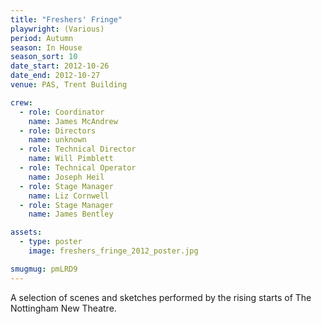 ```yaml
---
title: "Freshers' Fringe"
playwright: (Various)
period: Autumn
season: In House
season_sort: 10
date_start: 2012-10-26
date_end: 2012-10-27
venue: PAS, Trent Building

crew:
  - role: Coordinator
    name: James McAndrew
  - role: Directors
    name: unknown
  - role: Technical Director
    name: Will Pimblett
  - role: Technical Operator
    name: Joseph Heil
  - role: Stage Manager
    name: Liz Cornwell
  - role: Stage Manager
    name: James Bentley

assets:
  - type: poster
    image: freshers_fringe_2012_poster.jpg

smugmug: pmLRD9
---
```


A selection of scenes and sketches performed by the rising starts of The Nottingham New Theatre.

